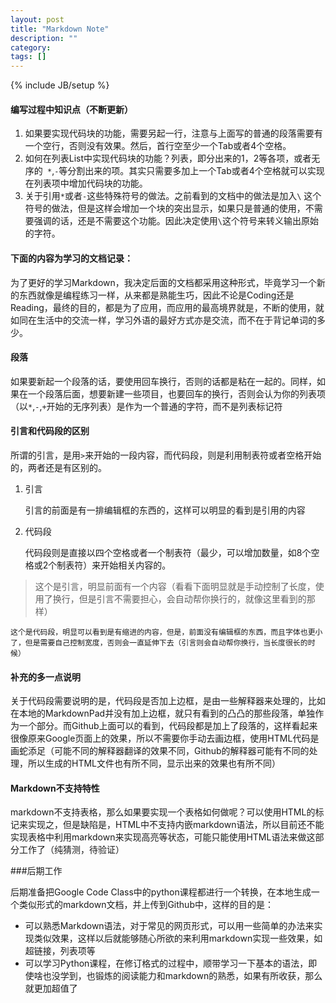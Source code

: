 ```yaml
---
layout: post
title: "Markdown Note"
description: ""
category: 
tags: []
---
```

{% include JB/setup %}


#### 编写过程中知识点（不断更新）
1. 如果要实现代码块的功能，需要另起一行，注意与上面写的普通的段落需要有一个空行，否则没有效果。然后，首行空至少一个Tab或者4个空格。
2. 如何在列表List中实现代码块的功能？列表，即分出来的1，2等各项，或者无序的` *`,` - `等分割出来的项。其实只需要多加上一个Tab或者4个空格就可以实现在列表项中增加代码块的功能。
3. 关于引用` * `或者` - `这些特殊符号的做法。之前看到的文档中的做法是加入`\` 这个符号的做法，但是这样会增加一个块的突出显示，如果只是普通的使用，不需要强调的话，还是不需要这个功能。因此决定使用`\`这个符号来转义输出原始的字符。



#### 下面的内容为学习的文档记录：

为了更好的学习Markdown，我决定后面的文档都采用这种形式，毕竟学习一个新的东西就像是编程练习一样，从来都是熟能生巧，因此不论是Coding还是Reading，最终的目的，都是为了应用，而应用的最高境界就是，不断的使用，就如同在生活中的交流一样，学习外语的最好方式亦是交流，而不在于背记单词的多少。

#### 段落

如果要新起一个段落的话，要使用回车换行，否则的话都是粘在一起的。同样，如果在一个段落后面，想要新建一些项目，也要回车的换行，否则会认为你的列表项（以`*`,`-`,`+`开始的无序列表）是作为一个普通的字符，而不是列表标记符

#### 引言和代码段的区别

所谓的引言，是用`>`来开始的一段内容，而代码段，则是利用制表符或者空格开始的，两者还是有区别的。

1. 引言

    引言的前面是有一排编辑框的东西的，这样可以明显的看到是引用的内容
2. 代码段
    
    代码段则是直接以四个空格或者一个制表符（最少，可以增加数量，如8个空格或2个制表符）来开始相关内容的。

> 这个是引言，明显前面有一个内容（看看下面明显就是手动控制了长度，使用了换行，但是引言不需要担心，会自动帮你换行的，就像这里看到的那样）

    这个是代码段，明显可以看到是有缩进的内容，但是，前面没有编辑框的东西，而且字体也更小了，但是需要自己控制宽度，否则会一直延伸下去（引言则会自动帮你换行，当长度很长的时候）

#### 补充的多一点说明


关于代码段需要说明的是，代码段是否加上边框，是由一些解释器来处理的，比如在本地的MarkdownPad并没有加上边框，就只有看到的凸凸的那些段落，单独作为一个部分。而Github上面可以的看到，代码段都是加上了段落的，这样看起来很像原来Google页面上的效果，所以不需要你手动去画边框，使用HTML代码是画蛇添足（可能不同的解释器翻译的效果不同，Github的解释器可能有不同的处理，所以生成的HTML文件也有所不同，显示出来的效果也有所不同）



#### Markdown不支持特性

markdown不支持表格，那么如果要实现一个表格如何做呢？可以使用HTML的标记来实现之，但是缺陷是，HTML中不支持内嵌markdown语法，所以目前还不能实现表格中利用markdown来实现高亮等状态，可能只能使用HTML语法来做这部分工作了（纯猜测，待验证）

###后期工作

后期准备把Google Code Class中的python课程都进行一个转换，在本地生成一个类似形式的markdown文档，并上传到Github中，这样的目的是：

+ 可以熟悉Markdown语法，对于常见的网页形式，可以用一些简单的办法来实现类似效果，这样以后就能够随心所欲的来利用markdown实现一些效果，如超链接，列表项等
+ 可以学习Python课程，在修订格式的过程中，顺带学习一下基本的语法，即使啥也没学到，也锻炼的阅读能力和markdown的熟悉，如果有所收获，那么就更加超值了
